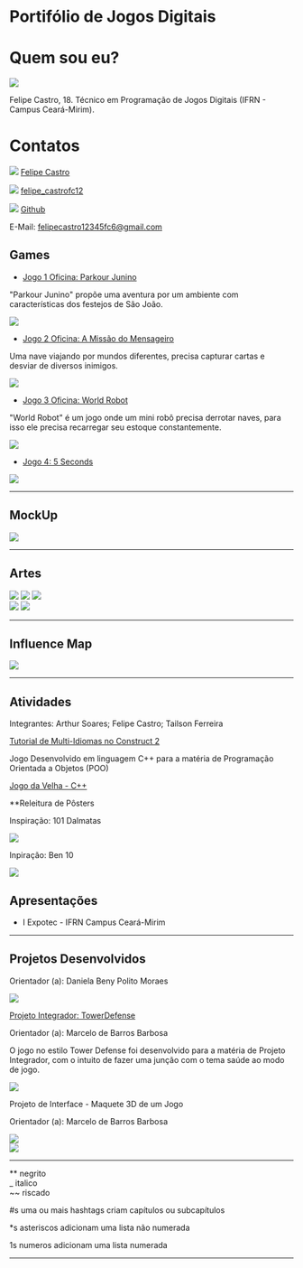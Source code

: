 # Portifólio de Jogos Digitais

# Quem sou eu?

![](Eu.jpg)

Felipe Castro, 18. Técnico em Programação de Jogos Digitais (IFRN - Campus Ceará-Mirim).

# Contatos 

[![](FaceLogo.png)](https://www.facebook.com/profile.php?id=100005745873339) [Felipe Castro](https://www.facebook.com/profile.php?id=100005745873339) 

[![](InstaLogo.png)](https://www.instagram.com/felipe_castrofc12/) [felipe_castrofc12](https://www.instagram.com/felipe_castrofc12/)

[![](LogoGithub.png)](https://github.com/felipecastroifrn) [Github](https://github.com/felipecastroifrn)

E-Mail: felipecastro12345fc6@gmail.com

## Games

* [Jogo 1 Oficina: Parkour Junino](https://felipecastroifrn.github.io/ParkourJunino/) 

"Parkour Junino" propõe uma aventura por um ambiente com características dos festejos de São João.

[![](ParkourJunino.PNG)](https://felipecastroifrn.github.io/ParkourJunino/)  

* [Jogo 2 Oficina: A Missão do Mensageiro](https://jefferson141.github.io/A%20miss%C3%A3o%20do%20Mensageiro/)

Uma nave viajando por mundos diferentes, precisa capturar cartas e desviar de diversos inimigos. 

[![](AMissãoDoMensageiro.png)](https://jefferson141.github.io/A%20miss%C3%A3o%20do%20Mensageiro/)

* [Jogo 3 Oficina: World Robot](https://felipecastroifrn.github.io/World%20Robot/)

"World Robot" é um jogo onde um mini robô precisa derrotar naves, para isso ele precisa recarregar seu estoque constantemente.

[![](WorldRobot.PNG)](https://felipecastroifrn.github.io/World%20Robot/)  

* [Jogo 4: 5 Seconds](https://felipecastroifrn.github.io/New%20project/)  

[![](5seconds.PNG)](https://felipecastroifrn.github.io/New%20project/)

* * *

## MockUp

![](MockUp.PNG)

* * * 

## Artes

![](BandeiraBR.PNG)   ![](BandeiraUSA.PNG)               ![](Personagem.png)  
![](Coração.PNG)     ![](Cenário.PNG) 

* * *

## Influence Map

![](InfluenceMap.png) 

* * *  

## Atividades 

Integrantes: Arthur Soares; Felipe Castro; Tailson Ferreira  

[Tutorial de Multi-Idiomas no Construct 2](https://drive.google.com/file/d/1uzIjZRQQZTVnfCOPD_5z0LbGPdh3q1ot/view?usp=sharing)  

Jogo Desenvolvido em linguagem C++ para a matéria de Programação Orientada a Objetos (POO)

[Jogo da Velha - C++](https://drive.google.com/open?id=1GxmH5-X46kaDyO-meNmpO_aeYoWoagdf)  

**Releitura de Pôsters

Inspiração: 101 Dalmatas

![](Poster101Dalmatas.png)  

Inpiração: Ben 10  

![](PosterBen10.png)

## Apresentações

* I Expotec - IFRN Campus Ceará-Mirim  

* * *

## Projetos Desenvolvidos

Orientador (a): Daniela Beny Polito Moraes

[![](BannerEXPOTEC2017.png)](https://drive.google.com/open?id=1XQaH_bqd3OwxgJupjBXbSq9NAzRnsapM)  

[Projeto Integrador: TowerDefense](https://reiarthursr.github.io/Torre/)

Orientador (a): Marcelo de Barros Barbosa

O jogo no estilo Tower Defense foi desenvolvido para a matéria de Projeto Integrador, com o intuito de fazer uma junção com o tema saúde ao modo de jogo.

[![](TowerDefense.PNG)](https://reiarthursr.github.io/Torre/)  

Projeto de Interface - Maquete 3D de um Jogo

Orientador (a): Marcelo de Barros Barbosa

![](MaqueteFT1.jpeg)  
![](MaqueteFT2.jpeg)

* * *


** negrito  
_ italico  
~~ riscado 

#s uma ou mais hashtags criam capítulos ou subcapítulos

*s asteriscos adicionam uma lista não numerada

1s numeros adicionam uma lista numerada

* * *
